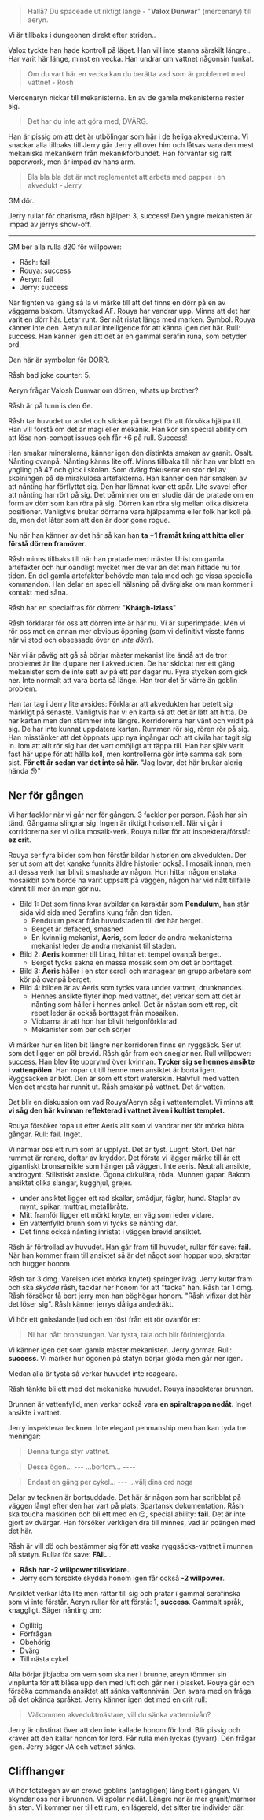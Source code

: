 > Hallå? Du spaceade ut riktigt länge - "**Valox Dunwar**" (mercenary) till aeryn. 

Vi är tillbaks i dungeonen direkt efter striden.. 

Valox tyckte han hade kontroll på läget. Han vill inte stanna särskilt längre.. Har varit här länge, minst en vecka. Han undrar om vattnet någonsin funkat. 

> Om du vart här en vecka kan du berätta vad som är problemet med vattnet - Rosh

Mercenaryn nickar till mekanisterna. En av de gamla mekanisterna rester sig. 

> Det har du inte att göra med, DVÄRG. 

Han är pissig om att det är utbölingar som här i de heliga akvedukterna. Vi snackar alla tillbaks till Jerry går Jerry all over him och låtsas vara den mest mekaniska mekanikern från mekanikförbundet. Han förväntar sig rätt paperwork, men är impad av hans arm. 

> Bla bla bla det är mot reglementet att arbeta med papper i en akvedukt - Jerry

GM dör. 

Jerry rullar för charisma, råsh hjälper: 3, success! Den yngre mekanisten är impad av jerrys show-off.

---

GM ber alla rulla d20 för willpower: 

- Råsh: fail
- Rouya: success
- Aeryn: fail
- Jerry: success

När fighten va igång så la vi märke till att det finns en dörr på en av väggarna bakom. Utsmyckad AF. Rouya har vandrar upp. Minns att det har varit en dörr här. Letar runt. Ser nåt ristat längs med marken. Symbol. Rouya känner inte den. Aeryn rullar intelligence för att känna igen det här. Rull: success. Han känner igen att det är en gammal serafin runa, som betyder ord.

Den här är symbolen för DÖRR.

Råsh bad joke counter: 5. 

Aeryn frågar Valosh Dunwar om dörren, whats up brother? 

Råsh är på tunn is den 6e. 

Råsh tar huvudet ur arslet och slickar på berget för att försöka hjälpa till. Han vill förstå om det är magi eller mekanik. Han kör sin special ability om att lösa non-combat issues och får +6 på rull. Success! 

Han smakar mineralerna, känner igen den distinkta smaken av granit. Osalt. Nånting ovanpå. Nånting känns lite off. Minns tillbaka till när han var blott en yngling på 47 och gick i skolan. Som dvärg fokuserar en stor del av skolningen på de mirakulösa artefakterna. Han känner den här smaken av att nånting har förflyttat sig. Den har lämnat kvar ett spår. Lite svavel efter att nånting har rört på sig. Det påminner om en studie där de pratade om en form av dörr som kan röra på sig. Dörren kan röra sig mellan olika diskreta positioner. Vanligtvis brukar dörrarna vara hjälpsamma eller folk har koll på de, men det låter som att den är door gone rogue. 

Nu när han känner av det här så kan han **ta +1 framåt kring att hitta eller förstå dörren framöver**. 

Råsh minns tillbaks till när han pratade med mäster Urist om gamla artefakter och hur oändligt mycket mer de var än det man hittade nu för tiden. En del gamla artefakter behövde man tala med och ge vissa speciella kommandon. Han delar en speciell hälsning på dvärgiska om man kommer i kontakt med såna. 

Råsh har en specialfras för dörren: "**Khárgh-Izlass**"

Råsh förklarar för oss att dörren inte är här nu. Vi är superimpade. Men vi rör oss mot en annan mer obvious öppning (som vi definitivt visste fanns när vi stod och obsessade över en *inte dörr*). 

När vi är påväg att gå så börjar mäster mekanist lite ändå att de tror problemet är lite djupare ner i akvedukten. De har skickat ner ett gäng mekanister som de inte sett av på ett par dagar nu. Fyra stycken som gick ner. Inte normalt att vara borta så länge. Han tror det är värre än goblin problem. 

Han tar tag i Jerry lite avsides:
Förklarar att akvedukten har betett sig märkligt på senaste. Vanligtvis har vi en karta så att det är lätt att hitta. De har kartan men den stämmer inte längre. Korridorerna har vänt och vridit på sig. De har inte kunnat uppdatera kartan. Rummen rör sig, rören rör på sig. Han misstänker att det öppnats upp nya ingångar och att civila har tagit sig in. Iom att allt rör sig har det vart omöjligt att täppa till. Han har själv varit fast här uppe för att hålla koll, men kontrollerna gör inte samma sak som sist. **För ett år sedan var det inte så här.**  "Jag lovar, det här brukar aldrig hända 😳"

## Ner för gången
Vi har facklor när vi går ner för gången. 3 facklor per person. Råsh har sin tänd. Gångarna slingrar sig. Ingen är riktigt horisontell. När vi går i korridorerna ser vi olika mosaik-verk. Rouya rullar för att inspektera/förstå: **ez crit**. 

Rouya ser fyra bilder som hon förstår bildar historien om akvedukten. Der ser ut som att det kanske funnits äldre historier också. I mosaik innan, men att dessa verk har blivit smashade av någon. Hon hittar någon enstaka mosaikbit som borde ha varit uppsatt på väggen, någon har vid nått tillfälle kännt till mer än man gör nu. 

- Bild 1: Det som finns kvar avbildar en karaktär som **Pendulum**, han står sida vid sida med Serafins kung från den tiden. 
	- Pendulum pekar från huvudstaden till det här berget. 
	- Berget är defaced, smashed
	- En kvinnlig mekanist, **Aeris**, som leder de andra mekanisterna mekanist leder de andra mekanist till staden.
- Bild 2: **Aeris** kommer till Liraq, hittar ett tempel ovanpå berget. 
	- Berget tycks sakna en massa mosaik som om det är borttaget. 
- Bild 3: **Aeris** håller i en stor scroll och managear en grupp arbetare som kör på ovanpå berget. 
- Bild 4: bilden är av Aeris som tycks vara under vattnet, drunknandes. 
	- Hennes ansikte flyter ihop med vattnet, det verkar som att det är nånting som håller i hennes ankel. Det är nästan som ett rep, dit repet leder är också borttaget från mosaiken.
	- Vibbarna är att hon har blivit helgonförklarad
	- Mekanister som ber och sörjer

Vi märker hur en liten bit längre ner korridoren finns en ryggsäck. Ser ut som det ligger en pöl brevid. Råsh går fram och sneglar ner. Rull willpower: success. Han blev lite upprymd över kvinnan. **Tycker sig se hennes ansikte i vattenpölen**. Han ropar ut till henne men ansiktet är borta igen. Ryggsäcken är blöt. Den är som ett stort waterskin. Halvfull med vatten. Men det mesta har runnit ut. Råsh smakar på vattnet. Det är vatten. 

Det blir en diskussion om vad Rouya/Aeryn såg i vattentemplet. Vi minns att **vi såg den här kvinnan reflekterad i vattnet även i kultist templet.**   

Rouya försöker ropa ut efter Aeris allt som vi vandrar ner för mörka blöta gångar. Rull: fail. Inget. 

Vi närmar oss ett rum som är upplyst. Det är tyst. Lugnt. Stort. Det här rummet är renare, doftar av kryddor. Det första vi lägger märke till är ett gigantiskt bronsansikte som hänger på väggen. Inte aeris. Neutralt ansikte, androgynt. Stilistiskt ansikte. Ögona cirkulära, röda. Munnen gapar. Bakom ansiktet olika slangar, kugghjul, grejer. 

- under ansiktet ligger ett rad skallar, smådjur, fåglar, hund. Staplar av mynt, spikar, muttrar, metallbråte. 
- Mitt framför ligger ett mörkt knyte, en väg som leder vidare. 
- En vattenfylld brunn som vi tycks se nånting där. 
- Det finns också nånting inristat i väggen brevid ansiktet. 

Råsh är förtrollad av huvudet. Han går fram till huvudet, rullar för save: **fail**. När han kommer fram till ansiktet så är det något som hoppar upp, skrattar och hugger honom. 

Råsh tar 3 dmg. Varelsen (det mörka knytet) springer iväg. Jerry kutar fram och ska *skydda* råsh, tacklar ner honom för att "täcka" han. Råsh tar 1 dmg. Råsh försöker få bort jerry men han böghögar honom. "Råsh vifixar det här det löser sig". Råsh känner jerrys dåliga andedräkt.  

Vi hör ett gnisslande ljud och en röst från ett rör ovanför er:

> Ni har nått bronstungan. Var tysta, tala och blir förintetgjorda. 

Vi känner igen det som gamla mäster mekanisten. Jerry gormar. Rull: **success**. Vi märker hur ögonen på statyn börjar glöda men går ner igen. 

Medan alla är tysta så verkar huvudet inte reageara. 

Råsh tänkte bli ett med det mekaniska huvudet. Rouya inspekterar brunnen. 

Brunnen är vattenfylld, men verkar också vara **en spiraltrappa nedåt**. Inget ansikte i vattnet. 

Jerry inspekterar tecknen. Inte elegant penmanship men han kan tyda tre meningar:

> Denna tunga styr vattnet. 

> Dessa ögon... --- ...bortom... ----

> Endast en gång per cykel... --- ...välj dina ord noga

Delar av tecknen är bortsuddade.  Det här är någon som har scribblat på väggen långt efter den har vart på plats. Spartansk dokumentation. 
Råsh ska toucha maskinen och bli ett med en 😏, special ability: **fail**. 
Det är inte gjort av dvärgar. Han försöker verkligen dra till minnes, vad är poängen med det här. 

Råsh är vill dö och bestämmer sig för att vaska ryggsäcks-vattnet i munnen på statyn. Rullar för save: **FAIL**.. 
- **Råsh har  -2 willpower tillsvidare.** 
- Jerry som försökte skydda honom igen får också **-2 willpower**. 

Ansiktet verkar låta lite men rättar till sig och pratar i gammal serafinska som vi inte förstår. Aeryn rullar för att förstå: 1, **success**.  Gammalt språk, knaggligt. Säger nånting om:

- Ogilitig
- Förfrågan
- Obehörig
- Dvärg
- Till nästa cykel

Alla börjar jibjabba om vem som ska ner i brunne, areyn tömmer sin vinplunta för att blåsa upp den med luft och går ner i plasket. Rouya går och försöka commanda ansiktet att sänka vattennivån. Den svara med en fråga på det okända språket. Jerry känner igen det med en crit rull: 

> Välkommen akveduktmästare, vill du sänka vattennivån? 

Jerry är obstinat över att den inte kallade honom för lord. Blir pissig och kräver att den kallar honom för lord. Får rulla men lyckas (tyvärr). Den frågar igen. Jerry säger JA och vattnet sänks.

## Cliffhanger 
Vi hör fotstegen av en crowd goblins (antagligen) lång bort i gången. Vi skyndar oss ner i brunnen. Vi spolar nedåt. Längre ner är mer granit/marmor än sten. Vi kommer ner till ett rum, en lägereld, det sitter tre individer där. 

